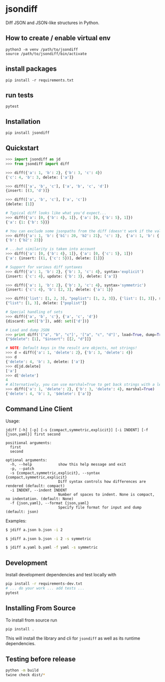 # jsondiff

Diff JSON and JSON-like structures in Python.

## How to create / enable virtual env

```
python3 -m venv /path/to/jsondiff
source /path/to/jsondiff/bin/activate
```

## install packages
```
pip install -r requirements.txt
```

## run tests
```
pytest
```

## Installation

``pip install jsondiff``

## Quickstart

```python
>>> import jsondiff as jd
>>> from jsondiff import diff

>>> diff({'a': 1, 'b': 2}, {'b': 3, 'c': 4})
{'c': 4, 'b': 3, delete: ['a']}

>>> diff(['a', 'b', 'c'], ['a', 'b', 'c', 'd'])
{insert: [(3, 'd')]}

>>> diff(['a', 'b', 'c'], ['a', 'c'])
{delete: [1]}

# Typical diff looks like what you'd expect...
>>> diff({'a': [0, {'b': 4}, 1]}, {'a': [0, {'b': 5}, 1]})
{'a': {1: {'b': 5}}}

# You can exclude some jsonpaths from the diff (doesn't work if the value types are different)
>>> diff({'a': 1, 'b': {'b1': 20, 'b2': 21}, 'c': 3},  {'a': 1, 'b': {'b1': 22, 'b2': 23}, 'c': 30}, exclude_paths=['b.b1', 'c'])
{'b': {'b2': 23}}

# ...but similarity is taken into account
>>> diff({'a': [0, {'b': 4}, 1]}, {'a': [0, {'c': 5}, 1]})
{'a': {insert: [(1, {'c': 5})], delete: [1]}}

# Support for various diff syntaxes
>>> diff({'a': 1, 'b': 2}, {'b': 3, 'c': 4}, syntax='explicit')
{insert: {'c': 4}, update: {'b': 3}, delete: ['a']}

>>> diff({'a': 1, 'b': 2}, {'b': 3, 'c': 4}, syntax='symmetric')
{insert: {'c': 4}, 'b': [2, 3], delete: {'a': 1}}

>>> diff({'list': [1, 2, 3], "poplist": [1, 2, 3]}, {'list': [1, 3]}, syntax="rightonly")
{"list": [1, 3], delete: ["poplist"]}

# Special handling of sets
>>> diff({'a', 'b', 'c'}, {'a', 'c', 'd'})
{discard: set(['b']), add: set(['d'])}

# Load and dump JSON
>>> print diff('["a", "b", "c"]', '["a", "c", "d"]', load=True, dump=True)
{"$delete": [1], "$insert": [[2, "d"]]}

# NOTE: Default keys in the result are objects, not strings!
>>> d = diff({'a': 1, 'delete': 2}, {'b': 3, 'delete': 4})
>>> d
{'delete': 4, 'b': 3, delete: ['a']}
>>> d[jd.delete]
['a']
>>> d['delete']
4
# Alternatively, you can use marshal=True to get back strings with a leading $
>>> diff({'a': 1, 'delete': 2}, {'b': 3, 'delete': 4}, marshal=True)
{'delete': 4, 'b': 3, '$delete': ['a']}
```

## Command Line Client

Usage:
```
jdiff [-h] [-p] [-s {compact,symmetric,explicit}] [-i INDENT] [-f {json,yaml}] first second

positional arguments:
  first
  second

optional arguments:
  -h, --help            show this help message and exit
  -p, --patch
  -s {compact,symmetric,explicit}, --syntax {compact,symmetric,explicit}
                        Diff syntax controls how differences are rendered (default: compact)
  -i INDENT, --indent INDENT
                        Number of spaces to indent. None is compact, no indentation. (default: None)
  -f {json,yaml}, --format {json,yaml}
                        Specify file format for input and dump (default: json)
```

Examples:

```bash
$ jdiff a.json b.json -i 2

$ jdiff a.json b.json -i 2 -s symmetric

$ jdiff a.yaml b.yaml -f yaml -s symmetric
```

## Development

Install development dependencies and test locally with

```bash
pip install -r requirements-dev.txt
# ... do your work ... add tests ...
pytest
```

## Installing From Source

To install from source run

```bash
pip install .
```

This will install the library and cli for `jsondiff` as well as its runtime
dependencies.


## Testing before release

```bash
python -m build
twine check dist/*
```
